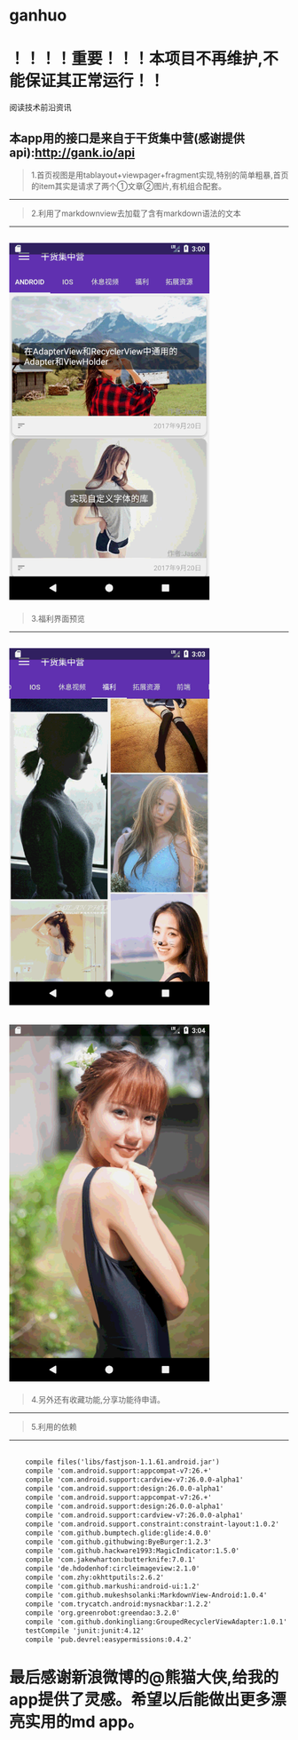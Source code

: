 # ganhuo
# ！！！！重要！！！本项目不再维护,不能保证其正常运行！！
阅读技术前沿资讯
## 本app用的接口是来自于干货集中营(感谢提供api):http://gank.io/api
>1.首页视图是用tablayout+viewpager+fragment实现,特别的简单粗暴,首页的item其实是请求了两个①文章②图片,有机组合配套。
---
>2.利用了markdownview去加载了含有markdown语法的文本
---
![Image text](https://raw.githubusercontent.com/Aoyihala/img/master/ganhuo/home.gif)
---
>3.福利界面预览
---
![Image text](https://raw.githubusercontent.com/Aoyihala/img/master/ganhuo/fuli.gif)
---
![Image text](https://raw.githubusercontent.com/Aoyihala/img/master/ganhuo/fuli2.gif)
---
>4.另外还有收藏功能,分享功能待申请。
---
>5.利用的依赖
---
<pre><code>
    compile files('libs/fastjson-1.1.61.android.jar')
    compile 'com.android.support:appcompat-v7:26.+'
    compile 'com.android.support:cardview-v7:26.0.0-alpha1'
    compile 'com.android.support:design:26.0.0-alpha1'
    compile 'com.android.support:appcompat-v7:26.+'
    compile 'com.android.support:design:26.0.0-alpha1'
    compile 'com.android.support:cardview-v7:26.0.0-alpha1'
    compile 'com.android.support.constraint:constraint-layout:1.0.2'
    compile 'com.github.bumptech.glide:glide:4.0.0'
    compile 'com.github.githubwing:ByeBurger:1.2.3'
    compile 'com.github.hackware1993:MagicIndicator:1.5.0'
    compile 'com.jakewharton:butterknife:7.0.1'
    compile 'de.hdodenhof:circleimageview:2.1.0'
    compile 'com.zhy:okhttputils:2.6.2'
    compile 'com.github.markushi:android-ui:1.2'
    compile 'com.github.mukeshsolanki:MarkdownView-Android:1.0.4'
    compile 'com.trycatch.android:mysnackbar:1.2.2'
    compile 'org.greenrobot:greendao:3.2.0'
    compile 'com.github.donkingliang:GroupedRecyclerViewAdapter:1.0.1'
    testCompile 'junit:junit:4.12'
    compile 'pub.devrel:easypermissions:0.4.2'
</pre></code>
# 最后感谢新浪微博的@熊猫大侠,给我的app提供了灵感。希望以后能做出更多漂亮实用的md app。
